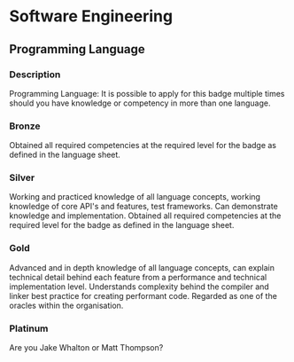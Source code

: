 # Software Engineering

## Programming Language

### Description
Programming Language: It is possible to apply for this badge multiple times should you have knowledge or competency in more than one language.
### Bronze
Obtained all required competencies at the required level for the badge as defined in the language sheet.
### Silver
Working and practiced knowledge of all language concepts, working knowledge of core API's and features, test frameworks. Can demonstrate knowledge and implementation. Obtained all required competencies at the required level for the badge as defined in the language sheet.
### Gold
Advanced and in depth knowledge of all language concepts, can explain technical detail behind each feature from a performance and technical implementation level. Understands complexity behind the compiler and linker best practice for creating performant code.  Regarded as one of the oracles within the organisation.
### Platinum
Are you Jake Whalton or Matt Thompson?
